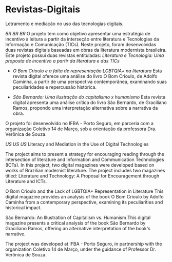 # Revistas-Digitais
Letramento e mediação no uso das tecnologias digitais.

*BR BR BR* O projeto tem como objetivo apresentar uma estratégia de incentivo à leitura a partir da interseção entre literatura e Tecnologias da Informação e Comunicação (TICs). Neste projeto, foram desenvolvidas duas revistas digitais baseadas em obras da literatura modernista brasileira. Este projeto possui duas revistas entituladas: *Literatura e Tecnologia: Uma proposta de incentivo a partir da literatura e das TICs*

- *O Bom Crioulo e a falta de representação LGBTQIA+ na literatura*
Esta revista digital oferece uma análise do livro O Bom Crioulo, de Adolfo Caminha, a partir de uma perspectiva contemporânea, examinando suas peculiaridades e repercussão histórica.

- *São Bernardo: Uma ilustração do capitalismo x humanismo*
Esta revista digital apresenta uma análise crítica do livro São Bernardo, de Graciliano Ramos, propondo uma interpretação alternativa sobre a narrativa da obra.

O projeto foi desenvolvido no IFBA - Porto Seguro, em parceria com a organização Coletivo 14 de Março, sob a orientação da professora Dra. Verônica de Souza.

*US US US* Literacy and Mediation in the Use of Digital Technologies

The project aims to present a strategy for encouraging reading through the intersection of literature and Information and Communication Technologies (ICTs). In this project, two digital magazines were developed based on works of Brazilian modernist literature. The project includes two magazines titled: Literature and Technology: A Proposal for Encouragement through Literature and ICTs.

O Bom Crioulo and the Lack of LGBTQIA+ Representation in Literature
This digital magazine provides an analysis of the book O Bom Crioulo by Adolfo Caminha from a contemporary perspective, examining its peculiarities and historical impact.

São Bernardo: An Illustration of Capitalism vs. Humanism
This digital magazine presents a critical analysis of the book São Bernardo by Graciliano Ramos, offering an alternative interpretation of the book's narrative.

The project was developed at IFBA - Porto Seguro, in partnership with the organization Coletivo 14 de Março, under the guidance of Professor Dr. Verônica de Souza.